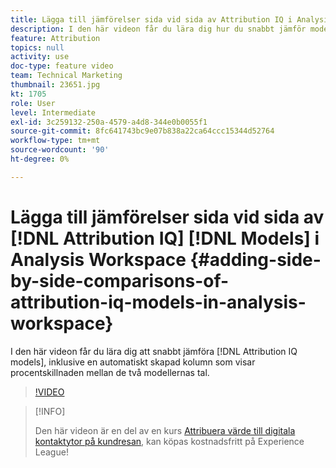 ```yaml
---
title: Lägga till jämförelser sida vid sida av Attribution IQ i Analysis Workspace
description: I den här videon får du lära dig hur du snabbt jämför modellerna, inklusive en automatiskt skapad kolumn som visar procentskillnaden mellan de två modellernas tal.
feature: Attribution
topics: null
activity: use
doc-type: feature video
team: Technical Marketing
thumbnail: 23651.jpg
kt: 1705
role: User
level: Intermediate
exl-id: 3c259132-250a-4579-a4d8-344e0b0055f1
source-git-commit: 8fc641743bc9e07b838a22ca64ccc15344d52764
workflow-type: tm+mt
source-wordcount: '90'
ht-degree: 0%

---
```


# Lägga till jämförelser sida vid sida av [!DNL Attribution IQ] [!DNL Models] i Analysis Workspace {#adding-side-by-side-comparisons-of-attribution-iq-models-in-analysis-workspace}

I den här videon får du lära dig att snabbt jämföra [!DNL Attribution IQ models], inklusive en automatiskt skapad kolumn som visar procentskillnaden mellan de två modellernas tal.

>[!VIDEO](https://video.tv.adobe.com/v/23651/?quality=12&learn=on)

>[!INFO]
>
> Den här videon är en del av en kurs [Attribuera värde till digitala kontaktytor på kundresan](https://experienceleague.adobe.com/?recommended=Analytics-U-1-2020.2), kan köpas kostnadsfritt på Experience League!
